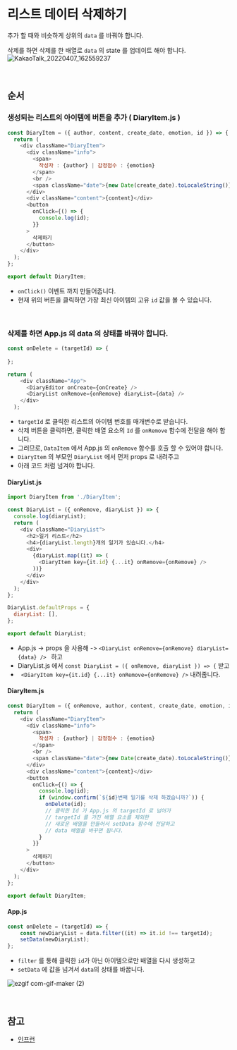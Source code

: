 # 리스트 데이터 삭제하기
추가 할 때와 비슷하게 상위의 `data` 를 바꿔야 합니다.

삭제를 하면 삭제를 한 배열로 `data` 의 state 를 업데이트 해야 합니다.
![KakaoTalk_20220407_162559237](https://user-images.githubusercontent.com/87301268/162143815-e37660ba-5195-4e33-97d6-3ef89cd29505.jpg)

<br>

## 순서
### 생성되는 리스트의 아이템에 버튼을 추가 ( DiaryItem.js )
```js
const DiaryItem = ({ author, content, create_date, emotion, id }) => {
  return (
    <div className="DiaryItem">
      <div className="info">
        <span>
          작성자 : {author} | 감정점수 : {emotion}
        </span>
        <br />
        <span className="date">{new Date(create_date).toLocaleString()}</span>
      </div>
      <div className="content">{content}</div>
      <button
        onClick={() => {
          console.log(id);
        }}
      >
        삭제하기
      </button>
    </div>
  );
};

export default DiaryItem;
```
- `onClick()` 이벤트 까지 만들어줍니다.
- 현재 위의 버튼을 클릭하면 가장 최신 아이템의 고유 `id` 값을 볼 수 있습니다.

<br>

### 삭제를 하면 App.js 의 data 의 상태를 바꿔야 합니다.
```js
const onDelete = (targetId) => {
   
};

return (
    <div className="App">
      <DiaryEditor onCreate={onCreate} />
      <DiaryList onRemove={onRemove} diaryList={data} /> 
    </div>
  );
```
- `targetId` 로 클릭한 리스트의 아이템 번호를 매개변수로 받습니다.
- 삭제 버튼을 클릭하면, 클릭한 배열 요소의 `Id` 를 `onRemove` 함수에 전달을 해야 합니다.
- 그러므로, `DataItem` 에서 App.js 의 `onRemove` 함수를 호출 할 수 있어야 합니다.
- `DiaryItem` 의 부모인 `DiaryList` 에서 먼저 props 로 내려주고
- 아래 코드 처럼 넘겨야 합니다.

#### DiaryList.js
```js
import DiaryItem from './DiaryItem';

const DiaryList = ({ onRemove, diaryList }) => {
  console.log(diaryList);
  return (
    <div className="DiaryList">
      <h2>일기 리스트</h2>
      <h4>{diaryList.length}개의 일기가 있습니다.</h4>
      <div>
        {diaryList.map((it) => (
          <DiaryItem key={it.id} {...it} onRemove={onRemove} />
        ))}
      </div>
    </div>
  );
};

DiaryList.defaultProps = {
  diaryList: [],
};

export default DiaryList;
```
- App.js -> props 을 사용해 -> `<DiaryList onRemove={onRemove} diaryList={data} /> ` 하고
- DiaryList.js 에서 `const DiaryList = ({ onRemove, diaryList }) => {` 받고
- ` <DiaryItem key={it.id} {...it} onRemove={onRemove} />` 내려줍니다.

#### DiaryItem.js
```js
const DiaryItem = ({ onRemove, author, content, create_date, emotion, id }) => { // onRemove 받기
  return (
    <div className="DiaryItem">
      <div className="info">
        <span>
          작성자 : {author} | 감정점수 : {emotion}
        </span>
        <br />
        <span className="date">{new Date(create_date).toLocaleString()}</span>
      </div>
      <div className="content">{content}</div>
      <button
        onClick={() => {
          console.log(id);
          if (window.confirm(`${id}번째 일기를 삭제 하겠습니까?`)) {
            onDelete(id); 
            // 클릭한 Id 가 App.js 의 targetId 로 넘어가
            // targetId 를 가진 배열 요소를 제외한 
            // 새로운 배열을 만들어서 setData 함수에 전달하고
            // data 배열을 바꾸면 됩니다.
          }
        }}
      >
        삭제하기
      </button>
    </div>
  );
};

export default DiaryItem;
```

#### App.js
```js
const onDelete = (targetId) => {
    const newDiaryList = data.filter((it) => it.id !== targetId);
    setData(newDiaryList);
};
```
- `filter` 를 통해 클릭한 `id`가 아닌 아이템으로만 배열을 다시 생성하고
- `setData` 에 값을 넘겨서 `data`의 상태를 바꿉니다.

![ezgif com-gif-maker (2)](https://user-images.githubusercontent.com/87301268/162149749-9ba3ec57-c23d-4144-9708-b6323b69c926.gif)

<br>

## 참고
- [인프런](https://www.inflearn.com/course/%ED%95%9C%EC%9E%85-%EB%A6%AC%EC%95%A1%ED%8A%B8/dashboard)